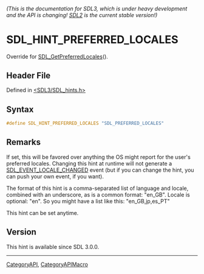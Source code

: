 ###### (This is the documentation for SDL3, which is under heavy development and the API is changing! [SDL2](https://wiki.libsdl.org/SDL2/) is the current stable version!)
# SDL_HINT_PREFERRED_LOCALES

Override for [SDL_GetPreferredLocales](SDL_GetPreferredLocales)().

## Header File

Defined in [<SDL3/SDL_hints.h>](https://github.com/libsdl-org/SDL/blob/main/include/SDL3/SDL_hints.h)

## Syntax

```c
#define SDL_HINT_PREFERRED_LOCALES "SDL_PREFERRED_LOCALES"
```

## Remarks

If set, this will be favored over anything the OS might report for the
user's preferred locales. Changing this hint at runtime will not generate a
[SDL_EVENT_LOCALE_CHANGED](SDL_EVENT_LOCALE_CHANGED) event (but if you can
change the hint, you can push your own event, if you want).

The format of this hint is a comma-separated list of language and locale,
combined with an underscore, as is a common format: "en_GB". Locale is
optional: "en". So you might have a list like this: "en_GB,jp,es_PT"

This hint can be set anytime.

## Version

This hint is available since SDL 3.0.0.

----
[CategoryAPI](CategoryAPI), [CategoryAPIMacro](CategoryAPIMacro)


